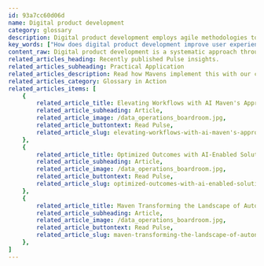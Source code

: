 ```yaml
---
id: 93a7cc60d06d
name: Digital product development
category: glossary
description: Digital product development employs agile methodologies to construct software-powered experiences that enhance customer satisfaction and engagement, ensuring continuous alignment with evolving business goals and user needs.
key_words: ["How does digital product development improve user experience?", "What are the benefits of agile methodologies in digital product development?", "Why is regular testing important in digital product development?", "How does adaptability in digital product development benefit a business?", "What role does stakeholder feedback play in digital product development?", "How can digital product development align business objectives with user needs?", "Why is an intuitive digital product important for customer satisfaction?", "How does digital product development ensure a product remains market-relevant?", "What is the importance of scalability in digital product development?", "How does Maven Technologies tailor digital products for business needs?"]
content_raw: Digital product development is a systematic approach through which software-powered user experiences are constructed to elevate an organisation's user journey. It's an iterative process employing agile methodologies, meaning that swift development is prioritised while ensuring regular testing and adjustments based on direct stakeholder feedback. An intuitively designed digital product can significantly enhance your customers' experience with your brand. By leveraging advanced and suitable technological solutions, digital product development delivers an optimum user interface leading to increased customer satisfaction and engagement. The outcome is an immersive, cohesive digital product that smoothly aligns your business objectives with user needs. One of the major business benefits of digital product development is its adaptability. As business environments are dynamic, user needs and software options are consistently evolving. Digital product development provides scalability, allowing your product to evolve alongside technological and market shifts. This constant improvement ensures that your digital service offerings stay relevant and effective, meeting and exceeding user expectations continuously. Here at Maven Technologies, we are committed to propelling businesses forward with sophisticated technological solutions. Our experienced professionals invest time in understanding your business needs and customer expectations to deliver digital products tailored for your requirements with a strategic blend of innovation, efficiency, and agility. Through our commitment to digital product development, we help businesses unlock productivity and optimize their digital footprint in the modern world. By harnessing our expertise, businesses can see the benefit of elite technologies in action, creating a significant positive impact and value.
related_articles_heading: Recently published Pulse insights.
related_articles_subheading: Practical Application
related_articles_description: Read how Mavens implement this with our clients.
related_articles_category: Glossary in Action
related_articles_items: [
	{
		related_article_title: Elevating Workflows with AI Maven's Approach,
		related_article_subheading: Article,
		related_article_image: /data_operations_boardroom.jpg,
		related_article_buttontext: Read Pulse,
		related_article_slug: elevating-workflows-with-ai-maven's-approach
	},
	{
		related_article_title: Optimized Outcomes with AI-Enabled Solutions,
		related_article_subheading: Article,
		related_article_image: /data_operations_boardroom.jpg,
		related_article_buttontext: Read Pulse,
		related_article_slug: optimized-outcomes-with-ai-enabled-solutions
	},
	{
		related_article_title: Maven Transforming the Landscape of Autonomous Vehicles,
		related_article_subheading: Article,
		related_article_image: /data_operations_boardroom.jpg,
		related_article_buttontext: Read Pulse,
		related_article_slug: maven-transforming-the-landscape-of-autonomous-vehicles
	},
]
---
```

